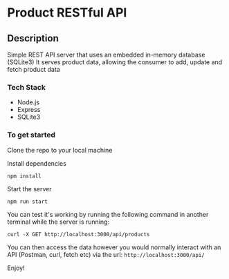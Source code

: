 # Product RESTful API

## Description

Simple REST API server that uses an embedded in-memory database (SQLite3)
It serves product data, allowing the consumer to add, update and fetch product data

### Tech Stack

- Node.js
- Express
- SQLite3

### To get started

Clone the repo to your local machine

Install dependencies

```
npm install
```

Start the server

```
npm run start
```

You can test it's working by running the following command in another terminal while the server is running:

```
curl -X GET http://localhost:3000/api/products
```

You can then access the data however you would normally interact with an API (Postman, curl, fetch etc) via the url: `http://localhost:3000/api/`

Enjoy!
